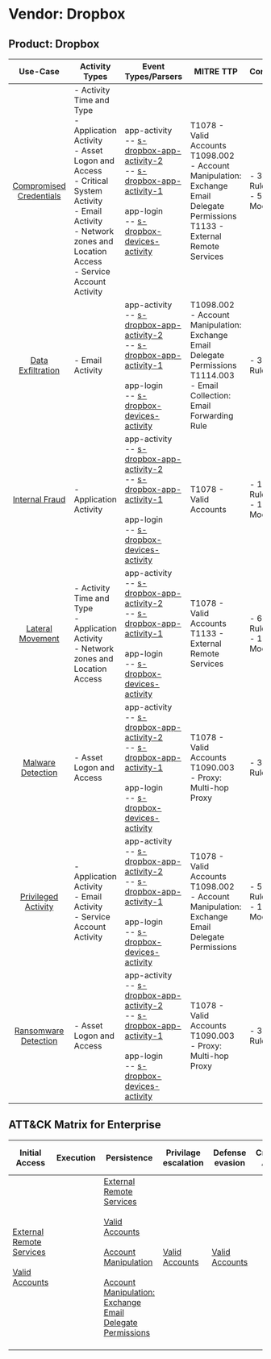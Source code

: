 Vendor: Dropbox
===============
Product: Dropbox
----------------
|                                 Use-Case                                  | Activity Types                                                                                                                                                                                         | Event Types/Parsers                                                                                                                                                                                                                                                                                             | MITRE TTP                                                                                                                               | Content                    |
|:-------------------------------------------------------------------------:| ------------------------------------------------------------------------------------------------------------------------------------------------------------------------------------------------------ | --------------------------------------------------------------------------------------------------------------------------------------------------------------------------------------------------------------------------------------------------------------------------------------------------------------- | --------------------------------------------------------------------------------------------------------------------------------------- | -------------------------- |
| [Compromised Credentials](../UseCases/usecase_compromised_credentials.md) | - Activity Time  and Type<br>- Application Activity<br>- Asset Logon and Access<br>- Critical System Activity<br>- Email Activity<br>- Network zones and Location Access<br>- Service Account Activity |  app-activity<br> -- [s-dropbox-app-activity-2](../Parsers/parserContent_s-dropbox-app-activity-2.md)<br> -- [s-dropbox-app-activity-1](../Parsers/parserContent_s-dropbox-app-activity-1.md)<br><br> app-login<br> -- [s-dropbox-devices-activity](../Parsers/parserContent_s-dropbox-devices-activity.md)<br> | T1078 - Valid Accounts<br>T1098.002 - Account Manipulation: Exchange Email Delegate Permissions<br>T1133 - External Remote Services<br> |  - 39 Rules<br> - 5 Models |
|       [Data Exfiltration](../UseCases/usecase_data_exfiltration.md)       | - Email Activity                                                                                                                                                                                       |  app-activity<br> -- [s-dropbox-app-activity-2](../Parsers/parserContent_s-dropbox-app-activity-2.md)<br> -- [s-dropbox-app-activity-1](../Parsers/parserContent_s-dropbox-app-activity-1.md)<br><br> app-login<br> -- [s-dropbox-devices-activity](../Parsers/parserContent_s-dropbox-devices-activity.md)<br> | T1098.002 - Account Manipulation: Exchange Email Delegate Permissions<br>T1114.003 - Email Collection: Email Forwarding Rule<br>        |  - 3 Rules<br>             |
|          [Internal Fraud](../UseCases/usecase_internal_fraud.md)          | - Application Activity                                                                                                                                                                                 |  app-activity<br> -- [s-dropbox-app-activity-2](../Parsers/parserContent_s-dropbox-app-activity-2.md)<br> -- [s-dropbox-app-activity-1](../Parsers/parserContent_s-dropbox-app-activity-1.md)<br><br> app-login<br> -- [s-dropbox-devices-activity](../Parsers/parserContent_s-dropbox-devices-activity.md)<br> | T1078 - Valid Accounts<br>                                                                                                              |  - 13 Rules<br> - 1 Models |
|        [Lateral Movement](../UseCases/usecase_lateral_movement.md)        | - Activity Time  and Type<br>- Application Activity<br>- Network zones and Location Access                                                                                                             |  app-activity<br> -- [s-dropbox-app-activity-2](../Parsers/parserContent_s-dropbox-app-activity-2.md)<br> -- [s-dropbox-app-activity-1](../Parsers/parserContent_s-dropbox-app-activity-1.md)<br><br> app-login<br> -- [s-dropbox-devices-activity](../Parsers/parserContent_s-dropbox-devices-activity.md)<br> | T1078 - Valid Accounts<br>T1133 - External Remote Services<br>                                                                          |  - 6 Rules<br> - 1 Models  |
|       [Malware Detection](../UseCases/usecase_malware_detection.md)       | - Asset Logon and Access                                                                                                                                                                               |  app-activity<br> -- [s-dropbox-app-activity-2](../Parsers/parserContent_s-dropbox-app-activity-2.md)<br> -- [s-dropbox-app-activity-1](../Parsers/parserContent_s-dropbox-app-activity-1.md)<br><br> app-login<br> -- [s-dropbox-devices-activity](../Parsers/parserContent_s-dropbox-devices-activity.md)<br> | T1078 - Valid Accounts<br>T1090.003 - Proxy: Multi-hop Proxy<br>                                                                        |  - 3 Rules<br>             |
|     [Privileged Activity](../UseCases/usecase_privileged_activity.md)     | - Application Activity<br>- Email Activity<br>- Service Account Activity                                                                                                                               |  app-activity<br> -- [s-dropbox-app-activity-2](../Parsers/parserContent_s-dropbox-app-activity-2.md)<br> -- [s-dropbox-app-activity-1](../Parsers/parserContent_s-dropbox-app-activity-1.md)<br><br> app-login<br> -- [s-dropbox-devices-activity](../Parsers/parserContent_s-dropbox-devices-activity.md)<br> | T1078 - Valid Accounts<br>T1098.002 - Account Manipulation: Exchange Email Delegate Permissions<br>                                     |  - 5 Rules<br> - 1 Models  |
|    [Ransomware Detection](../UseCases/usecase_ransomware_detection.md)    | - Asset Logon and Access                                                                                                                                                                               |  app-activity<br> -- [s-dropbox-app-activity-2](../Parsers/parserContent_s-dropbox-app-activity-2.md)<br> -- [s-dropbox-app-activity-1](../Parsers/parserContent_s-dropbox-app-activity-1.md)<br><br> app-login<br> -- [s-dropbox-devices-activity](../Parsers/parserContent_s-dropbox-devices-activity.md)<br> | T1078 - Valid Accounts<br>T1090.003 - Proxy: Multi-hop Proxy<br>                                                                        |  - 3 Rules<br>             |

ATT&CK Matrix for Enterprise
----------------------------
| Initial Access                                                                                                                                   | Execution | Persistence                                                                                                                                                                                                                                                                                                                                 | Privilage escalation                                                | Defense evasion                                                     | Credential Access | Discovery | Lateral Movement | Collection                                                                                                                                                            | Command and Control                                                                                                                       | Exfiltration | Impact |
| ------------------------------------------------------------------------------------------------------------------------------------------------ | --------- | ------------------------------------------------------------------------------------------------------------------------------------------------------------------------------------------------------------------------------------------------------------------------------------------------------------------------------------------- | ------------------------------------------------------------------- | ------------------------------------------------------------------- | ----------------- | --------- | ---------------- | --------------------------------------------------------------------------------------------------------------------------------------------------------------------- | ----------------------------------------------------------------------------------------------------------------------------------------- | ------------ | ------ |
| [External Remote Services](https://attack.mitre.org/techniques/T1133)<br><br>[Valid Accounts](https://attack.mitre.org/techniques/T1078)<br><br> |           | [External Remote Services](https://attack.mitre.org/techniques/T1133)<br><br>[Valid Accounts](https://attack.mitre.org/techniques/T1078)<br><br>[Account Manipulation](https://attack.mitre.org/techniques/T1098)<br><br>[Account Manipulation: Exchange Email Delegate Permissions](https://attack.mitre.org/techniques/T1098/002)<br><br> | [Valid Accounts](https://attack.mitre.org/techniques/T1078)<br><br> | [Valid Accounts](https://attack.mitre.org/techniques/T1078)<br><br> |                   |           |                  | [Email Collection](https://attack.mitre.org/techniques/T1114)<br><br>[Email Collection: Email Forwarding Rule](https://attack.mitre.org/techniques/T1114/003)<br><br> | [Proxy: Multi-hop Proxy](https://attack.mitre.org/techniques/T1090/003)<br><br>[Proxy](https://attack.mitre.org/techniques/T1090)<br><br> |              |        |